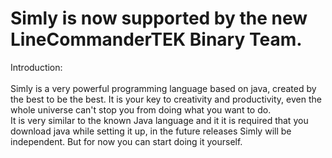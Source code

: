 # Simly is now supported by the new LineCommanderTEK Binary Team.
Introduction:
<br></br>
Simly is a very powerful programming language based on java, created by the best to be the best. It is your key to creativity and productivity, even the whole universe can't stop you from doing what you want to do.
<br>It is very similar to the known Java language and it it is required that you download java while setting it up, in the future releases Simly will be independent. But for now you can start doing it yourself.</br>

